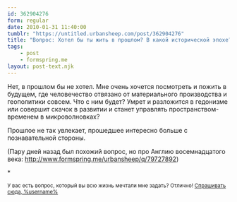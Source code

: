 ```yaml
---
id: 362904276
form: regular
date: 2010-01-31 11:40:00
tumblr: "https://untitled.urbansheep.com/post/362904276"
title: "Вопрос: Хотел бы ты жить в прошлом? В какой исторической эпохе? И кем бы ты там хотел быть?"
tags:
    - post
    - formspring.me
layout: post-text.njk
---
```


<p>Нет, в прошлом бы не хотел. Мне очень хочется посмотреть и пожить в будущем, где человечество отвязано от материального производства и геополитики совсем. Что с ним будет? Умрет и разложится в гедонизме или совершит скачок в развитии и станет управлять пространством-временем в микроволновках?</p>

<p>Прошлое не так увлекает, прошедшее интересно больше с познавательной стороны.</p>

<p>(Пару дней назад был похожий вопрос, но про Англию восемнадцатого века: <a href="http://www.formspring.me/urbansheep/q/79727892">http://www.formspring.me/urbansheep/q/79727892</a>)</p>

<p>*</p>

<p><small>У вас есть вопрос, который вы всю жизнь мечтали мне задать? Отлично! <a href="http://formspring.me/urbansheep">Спрашивать сюда, %username%</a></small></p>

